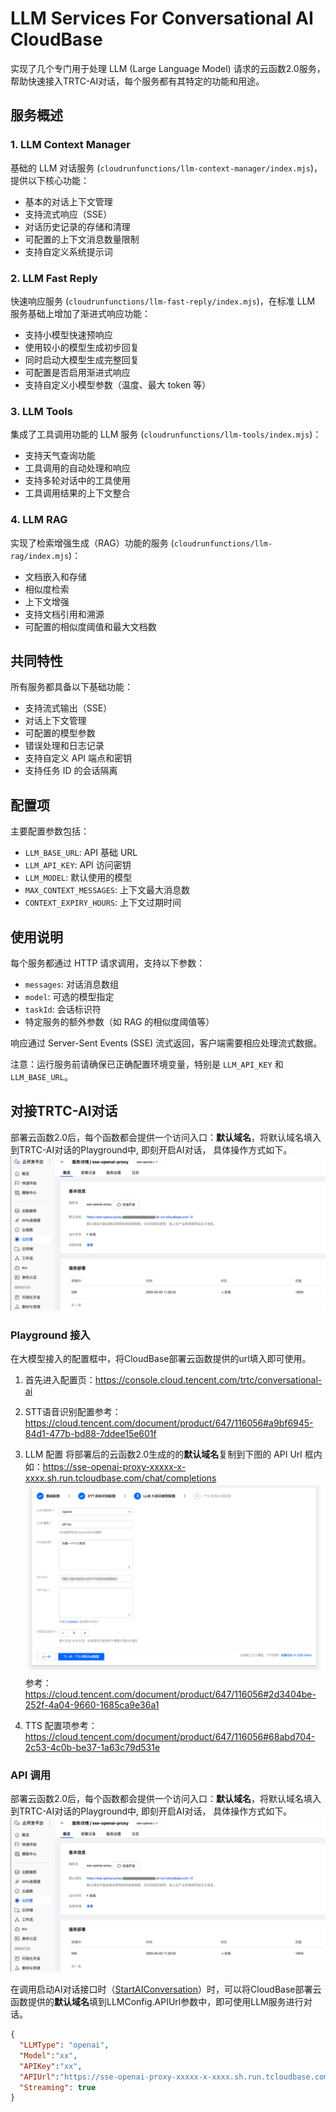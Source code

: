 # LLM Services For Conversational AI CloudBase 

实现了几个专门用于处理 LLM (Large Language Model) 请求的云函数2.0服务，帮助快速接入TRTC-AI对话，每个服务都有其特定的功能和用途。

## 服务概述

### 1. LLM Context Manager
基础的 LLM 对话服务 (`cloudrunfunctions/llm-context-manager/index.mjs`)，提供以下核心功能：
- 基本的对话上下文管理
- 支持流式响应（SSE）
- 对话历史记录的存储和清理
- 可配置的上下文消息数量限制
- 支持自定义系统提示词

### 2. LLM Fast Reply
快速响应服务 (`cloudrunfunctions/llm-fast-reply/index.mjs`)，在标准 LLM 服务基础上增加了渐进式响应功能：
- 支持小模型快速预响应
- 使用较小的模型生成初步回复
- 同时启动大模型生成完整回复
- 可配置是否启用渐进式响应
- 支持自定义小模型参数（温度、最大 token 等）

### 3. LLM Tools
集成了工具调用功能的 LLM 服务 (`cloudrunfunctions/llm-tools/index.mjs`)：
- 支持天气查询功能
- 工具调用的自动处理和响应
- 支持多轮对话中的工具使用
- 工具调用结果的上下文整合

### 4. LLM RAG
实现了检索增强生成（RAG）功能的服务 (`cloudrunfunctions/llm-rag/index.mjs`)：
- 文档嵌入和存储
- 相似度检索
- 上下文增强
- 支持文档引用和溯源
- 可配置的相似度阈值和最大文档数


## 共同特性
所有服务都具备以下基础功能：
- 支持流式输出（SSE）
- 对话上下文管理
- 可配置的模型参数
- 错误处理和日志记录
- 支持自定义 API 端点和密钥
- 支持任务 ID 的会话隔离

## 配置项
主要配置参数包括：
- `LLM_BASE_URL`: API 基础 URL
- `LLM_API_KEY`: API 访问密钥
- `LLM_MODEL`: 默认使用的模型
- `MAX_CONTEXT_MESSAGES`: 上下文最大消息数
- `CONTEXT_EXPIRY_HOURS`: 上下文过期时间

## 使用说明
每个服务都通过 HTTP 请求调用，支持以下参数：
- `messages`: 对话消息数组
- `model`: 可选的模型指定
- `taskId`: 会话标识符
- 特定服务的额外参数（如 RAG 的相似度阈值等）

响应通过 Server-Sent Events (SSE) 流式返回，客户端需要相应处理流式数据。

注意：运行服务前请确保已正确配置环境变量，特别是 `LLM_API_KEY` 和 `LLM_BASE_URL`。


## 对接TRTC-AI对话
部署云函数2.0后，每个函数都会提供一个访问入口：**默认域名**，将默认域名填入到TRTC-AI对话的Playground中, 即刻开启AI对话， 具体操作方式如下。
![func-url.png](./images/func-url.png)


### Playground 接入
在大模型接入的配置框中，将CloudBase部署云函数提供的url填入即可使用。

1. 首先进入配置页：https://console.cloud.tencent.com/trtc/conversational-ai

2. STT语音识别配置参考：https://cloud.tencent.com/document/product/647/116056#a9bf6945-84d1-477b-bd88-7ddee15e601f

3. LLM 配置
将部署后的云函数2.0生成的的**默认域名**复制到下图的 API Url 框内
如：https://sse-openai-proxy-xxxxx-x-xxxx.sh.run.tcloudbase.com/chat/completions
![llm-config-playground.png](./images/llm-config-playground.png)
参考：https://cloud.tencent.com/document/product/647/116056#2d3404be-252f-4a04-9660-1685ca9e36a1

4. TTS 配置项参考： https://cloud.tencent.com/document/product/647/116056#68abd704-2c53-4c0b-be37-1a63c79d531e



### API 调用
部署云函数2.0后，每个函数都会提供一个访问入口：**默认域名**，将默认域名填入到TRTC-AI对话的Playground中, 即刻开启AI对话， 具体操作方式如下。
![func-url.png](./images/func-url.png)

在调用启动AI对话接口时（[StartAIConversation](https://cloud.tencent.com/document/api/647/108514)）时，可以将CloudBase部署云函数提供的**默认域名**填到LLMConfig.APIUrl参数中，即可使用LLM服务进行对话。

```json
{
  "LLMType": "openai",  
  "Model":"xx",
  "APIKey":"xx",
  "APIUrl":"https://sse-openai-proxy-xxxxx-x-xxxx.sh.run.tcloudbase.com/chat/completions",
  "Streaming": true
}
```
